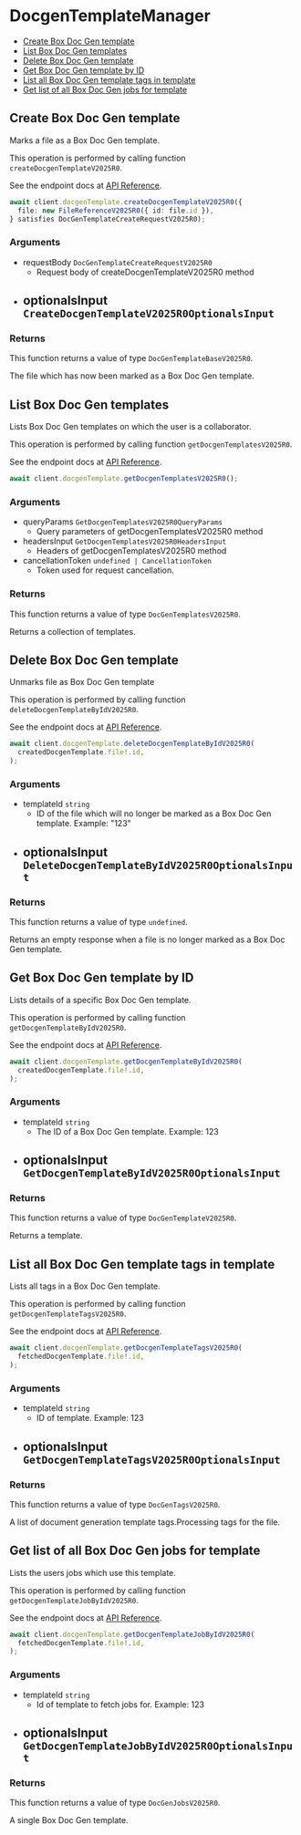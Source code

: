 # DocgenTemplateManager

- [Create Box Doc Gen template](#create-box-doc-gen-template)
- [List Box Doc Gen templates](#list-box-doc-gen-templates)
- [Delete Box Doc Gen template](#delete-box-doc-gen-template)
- [Get Box Doc Gen template by ID](#get-box-doc-gen-template-by-id)
- [List all Box Doc Gen template tags in template](#list-all-box-doc-gen-template-tags-in-template)
- [Get list of all Box Doc Gen jobs for template](#get-list-of-all-box-doc-gen-jobs-for-template)

## Create Box Doc Gen template

Marks a file as a Box Doc Gen template.

This operation is performed by calling function `createDocgenTemplateV2025R0`.

See the endpoint docs at
[API Reference](https://developer.box.com/reference/v2025.0/post-docgen-templates/).

<!-- sample post_docgen_templates_v2025.0 -->

```ts
await client.docgenTemplate.createDocgenTemplateV2025R0({
  file: new FileReferenceV2025R0({ id: file.id }),
} satisfies DocGenTemplateCreateRequestV2025R0);
```

### Arguments

- requestBody `DocGenTemplateCreateRequestV2025R0`
  - Request body of createDocgenTemplateV2025R0 method
- optionalsInput `CreateDocgenTemplateV2025R0OptionalsInput`
  -

### Returns

This function returns a value of type `DocGenTemplateBaseV2025R0`.

The file which has now been marked as a Box Doc Gen template.

## List Box Doc Gen templates

Lists Box Doc Gen templates on which the user is a collaborator.

This operation is performed by calling function `getDocgenTemplatesV2025R0`.

See the endpoint docs at
[API Reference](https://developer.box.com/reference/v2025.0/get-docgen-templates/).

<!-- sample get_docgen_templates_v2025.0 -->

```ts
await client.docgenTemplate.getDocgenTemplatesV2025R0();
```

### Arguments

- queryParams `GetDocgenTemplatesV2025R0QueryParams`
  - Query parameters of getDocgenTemplatesV2025R0 method
- headersInput `GetDocgenTemplatesV2025R0HeadersInput`
  - Headers of getDocgenTemplatesV2025R0 method
- cancellationToken `undefined | CancellationToken`
  - Token used for request cancellation.

### Returns

This function returns a value of type `DocGenTemplatesV2025R0`.

Returns a collection of templates.

## Delete Box Doc Gen template

Unmarks file as Box Doc Gen template

This operation is performed by calling function `deleteDocgenTemplateByIdV2025R0`.

See the endpoint docs at
[API Reference](https://developer.box.com/reference/v2025.0/delete-docgen-templates-id/).

<!-- sample delete_docgen_templates_id_v2025.0 -->

```ts
await client.docgenTemplate.deleteDocgenTemplateByIdV2025R0(
  createdDocgenTemplate.file!.id,
);
```

### Arguments

- templateId `string`
  - ID of the file which will no longer be marked as a Box Doc Gen template. Example: "123"
- optionalsInput `DeleteDocgenTemplateByIdV2025R0OptionalsInput`
  -

### Returns

This function returns a value of type `undefined`.

Returns an empty response when a file is no longer marked as a Box Doc Gen template.

## Get Box Doc Gen template by ID

Lists details of a specific Box Doc Gen template.

This operation is performed by calling function `getDocgenTemplateByIdV2025R0`.

See the endpoint docs at
[API Reference](https://developer.box.com/reference/v2025.0/get-docgen-templates-id/).

<!-- sample get_docgen_templates_id_v2025.0 -->

```ts
await client.docgenTemplate.getDocgenTemplateByIdV2025R0(
  createdDocgenTemplate.file!.id,
);
```

### Arguments

- templateId `string`
  - The ID of a Box Doc Gen template. Example: 123
- optionalsInput `GetDocgenTemplateByIdV2025R0OptionalsInput`
  -

### Returns

This function returns a value of type `DocGenTemplateV2025R0`.

Returns a template.

## List all Box Doc Gen template tags in template

Lists all tags in a Box Doc Gen template.

This operation is performed by calling function `getDocgenTemplateTagsV2025R0`.

See the endpoint docs at
[API Reference](https://developer.box.com/reference/v2025.0/get-docgen-templates-id-tags/).

<!-- sample get_docgen_templates_id_tags_v2025.0 -->

```ts
await client.docgenTemplate.getDocgenTemplateTagsV2025R0(
  fetchedDocgenTemplate.file!.id,
);
```

### Arguments

- templateId `string`
  - ID of template. Example: 123
- optionalsInput `GetDocgenTemplateTagsV2025R0OptionalsInput`
  -

### Returns

This function returns a value of type `DocGenTagsV2025R0`.

A list of document generation template tags.Processing tags for the file.

## Get list of all Box Doc Gen jobs for template

Lists the users jobs which use this template.

This operation is performed by calling function `getDocgenTemplateJobByIdV2025R0`.

See the endpoint docs at
[API Reference](https://developer.box.com/reference/v2025.0/get-docgen-template-jobs-id/).

<!-- sample get_docgen_template_jobs_id_v2025.0 -->

```ts
await client.docgenTemplate.getDocgenTemplateJobByIdV2025R0(
  fetchedDocgenTemplate.file!.id,
);
```

### Arguments

- templateId `string`
  - Id of template to fetch jobs for. Example: 123
- optionalsInput `GetDocgenTemplateJobByIdV2025R0OptionalsInput`
  -

### Returns

This function returns a value of type `DocGenJobsV2025R0`.

A single Box Doc Gen template.
